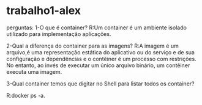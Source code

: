 # trabalho1-alex
perguntas:
1-O que é container?
R:Um container é um ambiente isolado utilizado para implementação aplicações.

2-Qual a diferença do container para as imagens?
R:A imagem é um arquivo,é uma representação estática do aplicativo ou do serviço e de sua configuração e dependências e o contêiner é um processo com restrições. No entanto, ao invés de executar um único arquivo binário, um contêiner executa uma imagem.

3-Qual container temos que digitar no Shell para listar todos os container?

R:docker ps -a.


